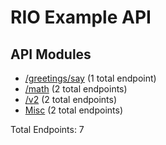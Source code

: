 # RIO Example API

## API Modules
- [/greetings/say](Public-API-Modules/greetings-say-API.md) (1 total endpoint)
- [/math](Public-API-Modules/math-API.md) (2 total endpoints)
- [/v2](Public-API-Modules/v2-API.md) (2 total endpoints)
- [Misc](Public-API-Modules/Misc-API.md) (2 total endpoints)

Total Endpoints: 7
